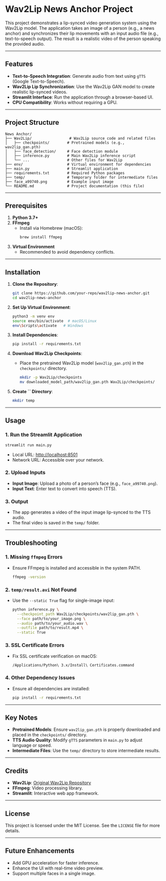 # Wav2Lip News Anchor Project

This project demonstrates a lip-synced video generation system using the Wav2Lip model. The application takes an image of a person (e.g., a news anchor) and synchronizes their lip movements with an input audio file (e.g., text-to-speech output). The result is a realistic video of the person speaking the provided audio.

---

## Features

- **Text-to-Speech Integration**: Generate audio from text using `gTTS` (Google Text-to-Speech).
- **Wav2Lip Lip Synchronization**: Use the Wav2Lip GAN model to create realistic lip-synced videos.
- **Streamlit Interface**: Run the application through a browser-based UI.
- **CPU Compatibility**: Works without requiring a GPU.

---

## Project Structure

```plaintext
News Anchor/
├── Wav2Lip/                 # Wav2Lip source code and related files
│   ├── checkpoints/        # Pretrained models (e.g., wav2lip_gan.pth)
│   ├── face_detection/     # Face detection module
│   ├── inference.py        # Main Wav2Lip inference script
│   └── ...                 # Other files for Wav2Lip
├── env/                    # Virtual environment for dependencies
├── main.py                 # Streamlit application
├── requirements.txt        # Required Python packages
├── temp/                   # Temporary folder for intermediate files
├── face_a99740.png         # Example input image
└── README.md               # Project documentation (this file)
```

---

## Prerequisites

1. **Python 3.7+**
2. **FFmpeg**
   - Install via Homebrew (macOS):
     ```bash
     brew install ffmpeg
     ```
3. **Virtual Environment**
   - Recommended to avoid dependency conflicts.

---

## Installation

1. **Clone the Repository**:

   ```bash
   git clone https://github.com/your-repo/wav2lip-news-anchor.git
   cd wav2lip-news-anchor
   ```

2. **Set Up Virtual Environment**:

   ```bash
   python3 -m venv env
   source env/bin/activate  # macOS/Linux
   env\Scripts\activate   # Windows
   ```

3. **Install Dependencies**:

   ```bash
   pip install -r requirements.txt
   ```

4. **Download Wav2Lip Checkpoints**:

   - Place the pretrained Wav2Lip model (`wav2lip_gan.pth`) in the `checkpoints/` directory.
     ```bash
     mkdir -p Wav2Lip/checkpoints
     mv downloaded_model_path/wav2lip_gan.pth Wav2Lip/checkpoints/
     ```

5. **Create ****\`\`**** Directory**:

   ```bash
   mkdir temp
   ```

---

## Usage

### 1. Run the Streamlit Application

```bash
streamlit run main.py
```

- Local URL: [http://localhost:8501](http://localhost:8501)
- Network URL: Accessible over your network.

### 2. Upload Inputs

- **Input Image**: Upload a photo of a person’s face (e.g., `face_a99740.png`).
- **Input Text**: Enter text to convert into speech (TTS).

### 3. Output

- The app generates a video of the input image lip-synced to the TTS audio.
- The final video is saved in the `temp/` folder.

---

## Troubleshooting

### 1. Missing `ffmpeg` Errors

- Ensure FFmpeg is installed and accessible in the system PATH.
  ```bash
  ffmpeg -version
  ```

### 2. `temp/result.avi` Not Found

- Use the `--static True` flag for single-image input:
  ```bash
  python inference.py \
    --checkpoint_path Wav2Lip/checkpoints/wav2lip_gan.pth \
    --face path/to/your_image.png \
    --audio path/to/your_audio.wav \
    --outfile path/to/result.mp4 \
    --static True
  ```

### 3. SSL Certificate Errors

- Fix SSL certificate verification on macOS:
  ```bash
  /Applications/Python\ 3.x/Install\ Certificates.command
  ```

### 4. Other Dependency Issues

- Ensure all dependencies are installed:
  ```bash
  pip install -r requirements.txt
  ```

---

## Key Notes

- **Pretrained Models**: Ensure `wav2lip_gan.pth` is properly downloaded and placed in the `checkpoints/` directory.
- **TTS Audio Quality**: Modify `gTTS` parameters in `main.py` to adjust language or speed.
- **Intermediate Files**: Use the `temp/` directory to store intermediate results.

---

## Credits

- **Wav2Lip**: [Original Wav2Lip Repository](https://github.com/Rudrabha/Wav2Lip)
- **FFmpeg**: Video processing library.
- **Streamlit**: Interactive web app framework.

---

## License

This project is licensed under the MIT License. See the `LICENSE` file for more details.

---

## Future Enhancements

- Add GPU acceleration for faster inference.
- Enhance the UI with real-time video preview.
- Support multiple faces in a single image.

